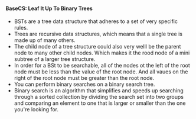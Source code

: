 #### BaseCS: Leaf It Up To Binary Trees
* BSTs are a tree data structure that adheres to a set of very specific rules.
* Trees are recursive data structures, which means that a single tree is made up of many others.
* The child node of a tree structure could also very welll be the parent node to many other child nodes. Which makes it the rood node of a mini subtree of a larger tree structure.
* In order for a BSt to be searchable, all of the nodes ot the left of the root node must be less than the value of the root node. And all vaues on the right of the root node must be greater than the root node.
* You can perform binary searches on a binary search tree.
* Binary search is an algorithm that simplifies and speeds up searching through a sorted collection by dividing the search set into two groups and comparing an element to one that is larger or smaller than the one you're looking for.